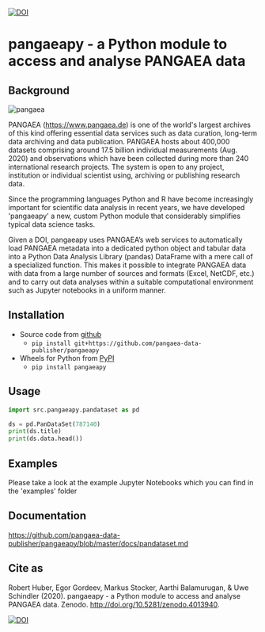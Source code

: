[![DOI](https://zenodo.org/badge/DOI/10.5281/zenodo.4013941.svg)](https://doi.org/10.5281/zenodo.4013941)

# pangaeapy - a Python module to access and analyse PANGAEA data

## Background

![pangaea](https://pangaea.de/assets/v.0163d8ce3a8d13294b065fcbdc04aebc/layout-images/pangaea-logo.png) 

PANGAEA (https://www.pangaea.de) is one of the world's largest archives of this kind offering essential data services such as data curation, long-term data archiving and data publication. PANGAEA hosts about 400,000 datasets comprising around 17.5 billion individual measurements (Aug. 2020) and observations which have been collected during more than 240 international research projects. The system is open to any project, institution or individual scientist using, archiving or publishing research data.

Since the programming languages Python and R have become increasingly important for scientific data analysis in recent years, we have developed 'pangaeapy'  a new, custom Python module that considerably simplifies typical data science tasks. 

Given a DOI, pangaeapy uses PANGAEA’s web services to automatically load PANGAEA metadata into a dedicated python object and tabular data into a Python Data Analysis Library (pandas) DataFrame with a mere call of a specialized function. This makes it possible to integrate PANGAEA data with data from a large number of sources and formats (Excel, NetCDF, etc.) and to carry out data analyses within a suitable computational environment such as Jupyter notebooks in a uniform manner.

## Installation

* Source code from [github](https://github.com/pangaea-data-publisher/pangaeapy)
    * `pip install git+https://github.com/pangaea-data-publisher/pangaeapy`
* Wheels for Python from [PyPI](https://pypi.org/project/pangaeapy/)
    * `pip install pangaeapy`



## Usage

```python
import src.pangaeapy.pandataset as pd

ds = pd.PanDataSet(787140)
print(ds.title)
print(ds.data.head())
```

## Examples
Please take a look at the example Jupyter Notebooks which you can find in the 'examples' folder

## Documentation

https://github.com/pangaea-data-publisher/pangaeapy/blob/master/docs/pandataset.md

## Cite as
Robert Huber, Egor Gordeev, Markus Stocker, Aarthi Balamurugan, & Uwe Schindler (2020). pangaeapy - a Python module to access and analyse PANGAEA data. Zenodo. http://doi.org/10.5281/zenodo.4013940.

[![DOI](https://zenodo.org/badge/DOI/10.5281/zenodo.4013940.svg)](https://doi.org/10.5281/zenodo.4013940.)

